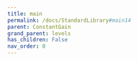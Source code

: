 ```yaml
---
title: main
permalink: /docs/StandardLibrary#main14
parent: ConstantGain
grand_parent: levels
has_children: False
nav_order: 0
---
```

